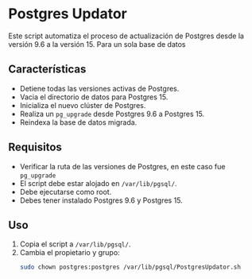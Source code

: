 # Postgres Updator

Este script automatiza el proceso de actualización de Postgres desde la versión 9.6 a la versión 15.
Para un sola base de datos
## Características

- Detiene todas las versiones activas de Postgres.
- Vacia el directorio de datos para Postgres 15.
- Inicializa el nuevo clúster de Postgres.
- Realiza un `pg_upgrade` desde Postgres 9.6 a Postgres 15.
- Reindexa la base de datos migrada.

## Requisitos

- Verificar la ruta de las versiones de Postgres, en este caso fue `pg_upgrade`
- El script debe estar alojado en `/var/lib/pgsql/`.
- Debe ejecutarse como root.
- Debes tener instalado Postgres 9.6 y Postgres 15.

## Uso

1. Copia el script a `/var/lib/pgsql/`.
2. Cambia el propietario y grupo:
   ```bash
   sudo chown postgres:postgres /var/lib/pgsql/PostgresUpdator.sh
